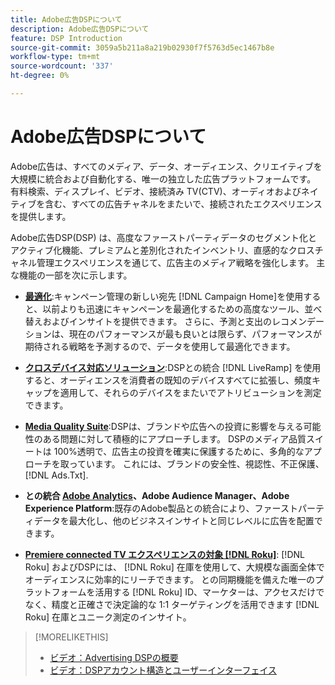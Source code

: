 ```yaml
---
title: Adobe広告DSPについて
description: Adobe広告DSPについて
feature: DSP Introduction
source-git-commit: 3059a5b211a8a219b02930f7f5763d5ec1467b8e
workflow-type: tm+mt
source-wordcount: '337'
ht-degree: 0%

---
```


# Adobe広告DSPについて

Adobe広告は、すべてのメディア、データ、オーディエンス、クリエイティブを大規模に統合および自動化する、唯一の独立した広告プラットフォームです。 有料検索、ディスプレイ、ビデオ、接続済み TV(CTV)、オーディオおよびネイティブを含む、すべての広告チャネルをまたいで、接続されたエクスペリエンスを提供します。

Adobe広告DSP(DSP) は、高度なファーストパーティデータのセグメント化とアクティブ化機能、プレミアムと差別化されたインベントリ、直感的なクロスチャネル管理エクスペリエンスを通じて、広告主のメディア戦略を強化します。 主な機能の一部を次に示します。

* [**最適化**](features/optimization.md):キャンペーン管理の新しい宛先 [!DNL Campaign Home]を使用すると、以前よりも迅速にキャンペーンを最適化するための高度なツール、並べ替えおよびインサイトを提供できます。 さらに、予測と支出のレコメンデーションは、現在のパフォーマンスが最も良いとは限らず、パフォーマンスが期待される戦略を予測するので、データを使用して最適化できます。

* [**クロスデバイス対応ソリューション**](features/cross-device-solutions.md):DSPとの統合 [!DNL LiveRamp] を使用すると、オーディエンスを消費者の既知のデバイスすべてに拡張し、頻度キャップを適用して、それらのデバイスをまたいでアトリビューションを測定できます。

* [**Media Quality Suite**](features/brand-safety-media-quality.md):DSPは、ブランドや広告への投資に影響を与える可能性のある問題に対して積極的にアプローチします。 DSPのメディア品質スイートは 100%透明で、広告主の投資を確実に保護するために、多角的なアプローチを取っています。 これには、ブランドの安全性、視認性、不正保護、 [!DNL Ads.Txt].

* **との統合 [Adobe Analytics](/help/integrations/analytics/overview.md)、Adobe Audience Manager、Adobe Experience Platform**:既存のAdobe製品との統合により、ファーストパーティデータを最大化し、他のビジネスインサイトと同じレベルに広告を配置できます。

* [**Premiere connected TV エクスペリエンスの対象 [!DNL Roku]**](/help/dsp/inventory/roku-inventory.md): [!DNL Roku] およびDSPには、 [!DNL Roku] 在庫を使用して、大規模な画面全体でオーディエンスに効率的にリーチできます。 との同期機能を備えた唯一のプラットフォームを活用する [!DNL Roku] ID、マーケターは、アクセスだけでなく、精度と正確さで決定論的な 1:1 ターゲティングを活用できます [!DNL Roku] 在庫とユニーク測定のインサイト。

>[!MORELIKETHIS]
>
>* [ビデオ：Advertising DSPの概要](https://experienceleague.adobe.com/docs/advertising-cloud-learn/tutorials/dsp/intro.html)
>* [ビデオ：DSPアカウント構造とユーザーインターフェイス](https://experienceleague.adobe.com/docs/advertising-cloud-learn/tutorials/dsp/ui.html)

